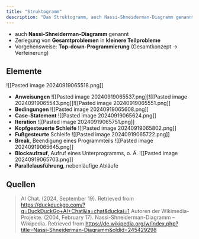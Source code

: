 ```yaml
---
title: "Struktogramm"
description: "Das Struktogramm, auch Nassi-Shneiderman-Diagramm genannt, dient der Zerlegung von Gesamtproblemen in kleinere Teilprobleme mittels Top-down-Programmierung. Es umfasst Elemente wie Anweisungen, Bedingungen, Schleifen und Case-Statements."
---
```


- auch **Nassi-Shneiderman-Diagramm** genannt
- Zerlegung von **Gesamtproblemen** in **kleinere Teilprobleme**
- Vorgehensweise: **Top-down-Programmierung** (Gesamtkonzept → Verfeinerung)

## Elemente
![[Pasted image 20240919065518.png]]
- **Anweisungen**
![[Pasted image 20240919065537.png]]![[Pasted image 20240919065543.png]]![[Pasted image 20240919065551.png]]
- **Bedingungen**
![[Pasted image 20240919065608.png]]
- **Case-Statement**
![[Pasted image 20240919065624.png]]
- **Iteration**
![[Pasted image 20240919065751.png]]
- **Kopfgesteuerte Schleife**
![[Pasted image 20240919065802.png]]
- **Fußgesteurte** Schleife
![[Pasted image 20240919065722.png]]
- **Break**, Beendigung eines Programmteils
![[Pasted image 20240919065645.png]]
- **Blockaufrauf**, Aufruf eines Unterprogramms, o. Ä.
![[Pasted image 20240919065703.png]]
- **Parallelausführung**, nebenläufige Abläufe

## Quellen

> AI Chat. (2024, September 19). Retrieved from https://duckduckgo.com/?q=DuckDuckGo+AI+Chat&ia=chat&duckai=1
> Autoren der Wikimedia-Projekte. (2004, February 17). Nassi-Shneiderman-Diagramm – Wikipedia. Retrieved from https://de.wikipedia.org/w/index.php?title=Nassi-Shneiderman-Diagramm&oldid=245429298